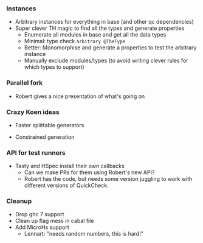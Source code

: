 
### Instances

- Arbitrary instances for everything in base (and other qc dependencies)
- Super clever TH magic to find all the types and generate properties
  - Enumerate all modules in base and get all the data types
  - Minimal: type check `arbitrary @TheType`
  - Better: Monomorphise and generate a properties to test the arbitrary instance
  - Manually exclude modules/types (to avoid writing clever rules for which
    types to support)

### Parallel fork

- Robert gives a nice presentation of what's going on

### Crazy Koen ideas

- Faster splittable generators

- Constrained generation

### API for test runners

- Tasty and HSpec install their own callbacks
  - Can we make PRs for them using Robert's new API?
  - Robert has the code, but needs some version juggling to work with different
    versions of QuickCheck.

### Cleanup

- Drop ghc 7 support
- Clean up flag mess in cabal file
- Add MicroHs support
  - Lennart: "needs random numbers, this is hard!"
